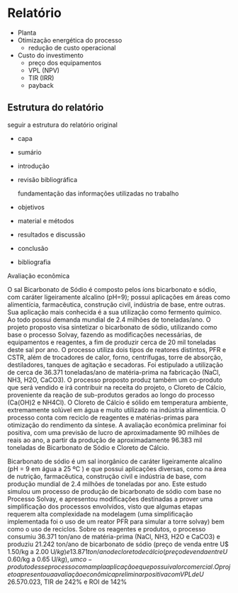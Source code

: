 # Relatório

- Planta 
- Otimização energética do processo
  - redução de custo operacional
- Custo do investimento 
  - preço dos equipamentos
  - VPL (NPV)
  - TIR (IRR)
  - payback

## Estrutura do relatório

seguir a estrutura do relatório original 

- capa

- sumário

- introdução

- revisão bibliográfica

  fundamentação das informações utilizadas no trabalho 

- objetivos 

- material e métodos

- resultados e discussão 

- conclusão

- bibliografia



Avaliação econômica



O sal Bicarbonato de Sódio é composto pelos íons bicarbonato e sódio, com caráter ligeiramente alcalino (pH=9); possui aplicações em áreas como alimentícia, farmacêutica, construção civil, indústria de base, entre outras. Sua aplicação mais conhecida é a sua utilização como fermento químico. Ao todo possui demanda mundial de 2.4 milhões de toneladas/ano. O projeto proposto visa sintetizar o bicarbonato de sódio, utilizando como base o processo Solvay, fazendo as modificações necessárias, de equipamentos e reagentes, a fim de produzir cerca de 20 mil toneladas deste sal por ano. O processo utiliza dois tipos de reatores distintos, PFR e CSTR, além de trocadores de calor, forno, centrífugas, torre de absorção, destiladores, tanques de agitação e secadoras. Foi estipulado a utilização de cerca de 36.371 toneladas/ano de matéria-prima na fabricação (NaCl, NH3, H2O, CaCO3). O processo proposto produz também um co-produto que será vendido e irá contribuir na receita do projeto, o Cloreto de Cálcio, proveniente da reação de sub-produtos gerados ao longo do processo (Ca(OH)2 e NH4Cl). O Cloreto de Cálcio é sólido em temperatura ambiente, extremamente solúvel em água e muito utilizado na indústria alimentícia. O processo conta com reciclo de reagentes e matérias-primas para otimização do rendimento da síntese. A avaliação econômica preliminar foi positiva, com uma previsão de lucro de aproximadamente 90 milhões de reais ao ano, a partir da produção de aproximadamente 96.383 mil toneladas de Bicarbonato de Sódio e Cloreto de Cálcio.



Bicarbonato de sódio é um sal inorgânico de caráter ligeiramente alcalino (pH = 9 em água a 25 ºC ) e que possui aplicações diversas, como na área de nutrição, farmacêutica, construção civil e indústria de base, com produção mundial de 2.4 milhões de toneladas por ano. Este estudo simulou um processo de produção de bicarbonato de sódio com base no Processo Solvay, e apresentou modificações destinadas a prover uma simplificação dos processos envolvidos, visto que algumas etapas requerem alta complexidade na modelagem (uma simplificação implementada foi o uso de um reator PFR para simular a torre solvay) bem como o uso de reciclos. Sobre os reagentes e produtos, o processo consumiu 36.371 ton/ano de matéria-prima (NaCl, NH3, H2O e CaCO3) e produziu 21.242 ton/ano de bicarbonato de sódio (preço de venda entre U$ 1.50/kg a 2.00 U$/kg) e 13.871 ton/ano de cloreto de cálcio (preço de venda entre U$ 0.60/kg a 0.65 U$/kg), um co-produto desse processo com ampla aplicação e que possui valor comercial. O projeto apresentou a avaliação econômica preliminar positiva com VPL de U$  26.570.023, TIR de 242% e ROI de 142%

